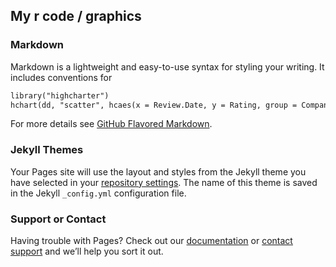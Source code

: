 ## My r code / graphics



### Markdown

Markdown is a lightweight and easy-to-use syntax for styling your writing. It includes conventions for

```markdown
library("highcharter")
hchart(dd, "scatter", hcaes(x = Review.Date, y = Rating, group = Company.Location))
```

For more details see [GitHub Flavored Markdown](https://guides.github.com/features/mastering-markdown/).

### Jekyll Themes

Your Pages site will use the layout and styles from the Jekyll theme you have selected in your [repository settings](https://github.com/rtremeaud/website/settings). The name of this theme is saved in the Jekyll `_config.yml` configuration file.

### Support or Contact

Having trouble with Pages? Check out our [documentation](https://help.github.com/categories/github-pages-basics/) or [contact support](https://github.com/contact) and we’ll help you sort it out.
